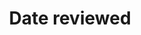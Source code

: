 ---
title: 'Date reviewed'
field: 'is.dateReviewed'
slug: 'global-date-reviewed'
description: 'Date the resource was, is, will be reviewed'
comment: 'Date in YYYY-MM-DD format. At the very least you must enter the year, but month and day is better if possible.'
required: False
module: 'Status'
cluster: 'Global'
policy: 'Date. Repeat values.'
layout: 'home'
---